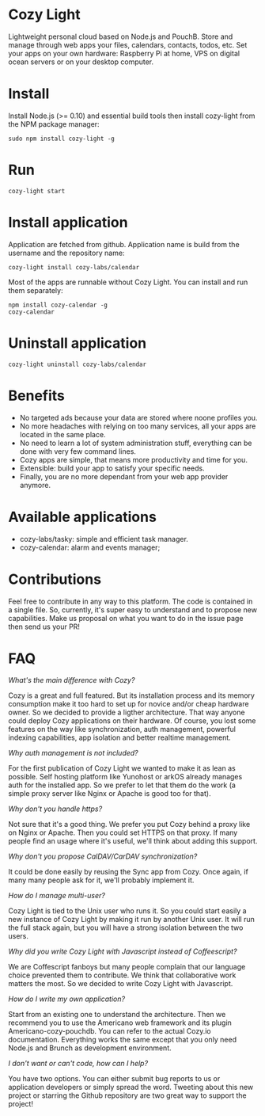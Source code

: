 # Cozy Light

Lightweight personal cloud based on Node.js and PouchB.
Store and manage through web apps your files, calendars, contacts, todos, etc.
Set your apps on your own hardware: Raspberry Pi at home, VPS on digital ocean
servers or on your desktop computer.

# Install 

Install Node.js (>= 0.10) and essential build tools then install
cozy-light from the NPM package manager:

    sudo npm install cozy-light -g

# Run

    cozy-light start

# Install application

Application are fetched from github. Application name is build from the
username and the repository name:

    cozy-light install cozy-labs/calendar

Most of the apps are runnable without Cozy Light. You can install and run them
separately:

    npm install cozy-calendar -g
    cozy-calendar 

# Uninstall application

    cozy-light uninstall cozy-labs/calendar

# Benefits

* No targeted ads because your data are stored where noone profiles you.
* No more headaches with relying on too many services, all your apps are
  located in the same place.
* No need to learn a lot of system administration stuff, everything can be done
  with very few command lines.
* Cozy apps are simple, that means more productivity and time for you.
* Extensible: build your app to satisfy your specific needs.
* Finally, you are no more dependant from your web app provider anymore.

# Available applications

* cozy-labs/tasky: simple and efficient task manager.
* cozy-calendar: alarm and events manager;

# Contributions

Feel free to contribute in any way to this platform. The code is contained in
a single file. So, currently, it's super easy to understand and to propose new
capabilities. Make us proposal on what you want to do in the issue page then
send us your PR!

# FAQ

*What's the main difference with Cozy?*

Cozy is a great and full featured. But its installation process and its memory
consumption make it too hard to set up for novice and/or cheap hardware owner.
So we decided to provide a ligther architecture. That way anyone could deploy
Cozy applications on their hardware.
Of course, you lost some features on the way like synchronization, auth
management, powerful indexing capabilities, app isolation and better realtime
management.

*Why auth management is not included?*

For the first publication of Cozy Light we wanted to make it as lean as
possible. Self hosting platform like Yunohost or arkOS already manages auth for
the installed app. So we prefer to let that them do the work (a simple 
proxy server like Nginx or Apache is good too for that).

*Why don't you handle https?*

Not sure that it's a good thing. We prefer you put Cozy behind a proxy like on
Nginx or Apache. Then you could set HTTPS on that proxy. 
If many people find an usage where it's useful, we'll think about adding this
support.

*Why don't you propose CalDAV/CarDAV synchronization?*

It could be done easily by reusing the Sync app from Cozy. Once again, if many
many people ask for it, we'll probably implement it. 

*How do I manage multi-user?*

Cozy Light is tied to the Unix user who runs it. So you could start easily a
new instance of Cozy Light by making it run by another Unix user. It will run
the full stack again, but you will have a strong isolation between the two
users.

*Why did you write Cozy Light with Javascript instead of Coffeescript?*

We are Coffescript fanboys but many people complain that our language choice
prevented them to contribute. We think that collaborative work matters the
most. So we decided to write Cozy Light with Javascript. 

*How do I write my own application?*

Start from an existing one to understand the architecture. Then we recommend
you to use the Americano web framework and its plugin Americano-cozy-pouchdb.
You can refer to the actual Cozy.io documentation. Everything works the same
except that you only need Node.js and Brunch as development environment.

*I don't want or can't code, how can I help?*

You have two options. You can either submit bug reports to us or application
developers or simply spread the word. Tweeting about this new project or
starring the Github repository are two great way to support the project!

